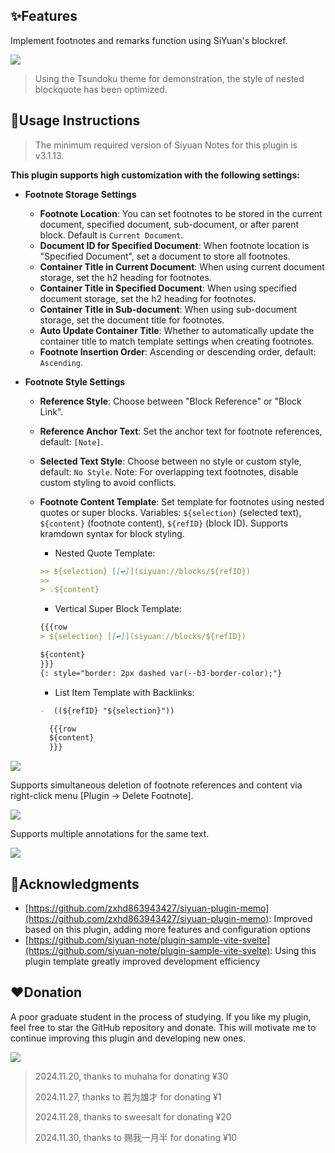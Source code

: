 ## ✨Features

Implement footnotes and remarks function using SiYuan's blockref.

![](https://fastly.jsdelivr.net/gh/Achuan-2/PicBed/assets/%E6%80%9D%E6%BA%90%E7%AC%94%E8%AE%B0%E8%84%9A%E6%B3%A8%E6%8F%92%E4%BB%B62-2024-11-18.gif)

> Using the Tsundoku theme for demonstration, the style of nested blockquote has been optimized.

## 📝Usage Instructions

> The minimum required version of Siyuan Notes for this plugin is v3.1.13.

**This plugin supports high customization with the following settings:**

- **Footnote Storage Settings**
  - **Footnote Location**: You can set footnotes to be stored in the current document, specified document, sub-document, or after parent block. Default is `Current Document`.
  - **Document ID for Specified Document**: When footnote location is "Specified Document", set a document to store all footnotes.
  - **Container Title in Current Document**: When using current document storage, set the h2 heading for footnotes.
  - **Container Title in Specified Document**: When using specified document storage, set the h2 heading for footnotes.
  - **Container Title in Sub-document**: When using sub-document storage, set the document title for footnotes.
  - **Auto Update Container Title**: Whether to automatically update the container title to match template settings when creating footnotes.
  - **Footnote Insertion Order**: Ascending or descending order, default: `Ascending`.

- **Footnote Style Settings**
  - **Reference Style**: Choose between "Block Reference" or "Block Link".
  - **Reference Anchor Text**: Set the anchor text for footnote references, default: `[Note]`.
  - **Selected Text Style**: Choose between no style or custom style, default: `No Style`. Note: For overlapping text footnotes, disable custom styling to avoid conflicts.
  - **Footnote Content Template**: Set template for footnotes using nested quotes or super blocks. Variables: `${selection}` (selected text), `${content}` (footnote content), `${refID}` (block ID). Supports kramdown syntax for block styling.

    - Nested Quote Template:
    ```markdown
    >> ${selection} [[↩️]](siyuan://blocks/${refID})
    >> 
    > 💡${content}
    ```

    - Vertical Super Block Template:
    ```markdown
    {{{row
    > ${selection} [[↩️]](siyuan://blocks/${refID})
    
    ${content}
    }}}
    {: style="border: 2px dashed var(--b3-border-color);"}
    ```

    - List Item Template with Backlinks:
    ```markdown
    -  ((${refID} "${selection}"))

      {{{row
      ${content}
      }}}
    ```

![](https://fastly.jsdelivr.net/gh/Achuan-2/PicBed/assets/PixPin_2024-11-24_01-26-22-2024-11-24.png)

Supports simultaneous deletion of footnote references and content via right-click menu [Plugin -> Delete Footnote].

![](https://fastly.jsdelivr.net/gh/Achuan-2/PicBed/assets/PixPin_2024-11-18_16-39-18-2024-11-18.png)

Supports multiple annotations for the same text.

![](https://fastly.jsdelivr.net/gh/Achuan-2/PicBed/assets/%E6%80%9D%E6%BA%90%E7%AC%94%E8%AE%B0%E8%84%9A%E6%B3%A8%E6%8F%92%E4%BB%B6%E6%94%AF%E6%8C%81%E5%AF%B9%E5%90%8C%E4%B8%80%E4%B8%AA%E6%96%87%E6%9C%AC%E8%BF%9B%E8%A1%8C%E5%A4%9A%E6%AC%A1%E5%A4%87%E6%B3%A8-2024-11-19.gif)

## 🙏Acknowledgments 

- [https://github.com/zxhd863943427/siyuan-plugin-memo](https://github.com/zxhd863943427/siyuan-plugin-memo): Improved based on this plugin, adding more features and configuration options
- [https://github.com/siyuan-note/plugin-sample-vite-svelte](https://github.com/siyuan-note/plugin-sample-vite-svelte): Using this plugin template greatly improved development efficiency

## ❤️Donation

A poor graduate student in the process of studying. If you like my plugin, feel free to star the GitHub repository and donate. This will motivate me to continue improving this plugin and developing new ones.

![](https://fastly.jsdelivr.net/gh/Achuan-2/PicBed/assets/20241118182532-2024-11-18.png)

> 2024.11.20, thanks to muhaha for donating ¥30  
> 
> 2024.11.27, thanks to 若为雄才 for donating ¥1  
> 
> 2024.11.28, thanks to  sweesalt for donating ¥20  
> 
> 2024.11.30, thanks to 赐我一月半 for donating ¥10